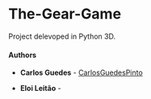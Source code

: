 # The-Gear-Game
Project delevoped in Python 3D.

#### Authors

* **Carlos Guedes** - [CarlosGuedesPinto](https://github.com/CarlosGuedesPinto)

* **Eloi Leitão** - 
